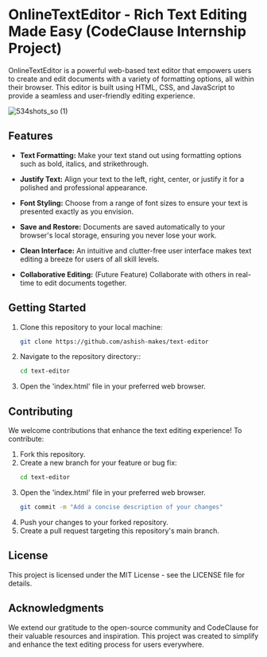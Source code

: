 # OnlineTextEditor - Rich Text Editing Made Easy (CodeClause Internship Project)

OnlineTextEditor is a powerful web-based text editor that empowers users to create and edit documents with a variety of formatting options, all within their browser. This editor is built using HTML, CSS, and JavaScript to provide a seamless and user-friendly editing experience.

![534shots_so (1)](https://github.com/ashish-makes/text-editor/assets/106135144/5dfb4cb7-8742-4861-8d2a-1e64b97523fe)

## Features

- **Text Formatting:** Make your text stand out using formatting options such as bold, italics, and strikethrough.

- **Justify Text:** Align your text to the left, right, center, or justify it for a polished and professional appearance.

- **Font Styling:** Choose from a range of font sizes to ensure your text is presented exactly as you envision.

- **Save and Restore:** Documents are saved automatically to your browser's local storage, ensuring you never lose your work.

- **Clean Interface:** An intuitive and clutter-free user interface makes text editing a breeze for users of all skill levels.

- **Collaborative Editing:** (Future Feature) Collaborate with others in real-time to edit documents together.

## Getting Started

1. Clone this repository to your local machine:
   ```bash
   git clone https://github.com/ashish-makes/text-editor
2. Navigate to the repository directory::
   ```bash
   cd text-editor
3. Open the 'index.html' file in your preferred web browser.

## Contributing
We welcome contributions that enhance the text editing experience! To contribute:

1. Fork this repository.
2. Create a new branch for your feature or bug fix:
   ```bash
   cd text-editor
3. Open the 'index.html' file in your preferred web browser.
   ```bash
   git commit -m "Add a concise description of your changes"
4. Push your changes to your forked repository.
5. Create a pull request targeting this repository's main branch.

## License
This project is licensed under the MIT License - see the LICENSE file for details.

## Acknowledgments
We extend our gratitude to the open-source community and CodeClause for their valuable resources and inspiration. This project was created to simplify and enhance the text editing process for users everywhere.
